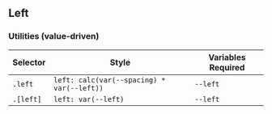 ## Left

### Utilities (value-driven)

| Selector  | Style                                      | Variables Required |
| --------- | ------------------------------------------ | ------------------ |
| `.left`   | `left: calc(var(--spacing) * var(--left))` | `--left`           |
| `.[left]` | `left: var(--left)`                        | `--left`           |
